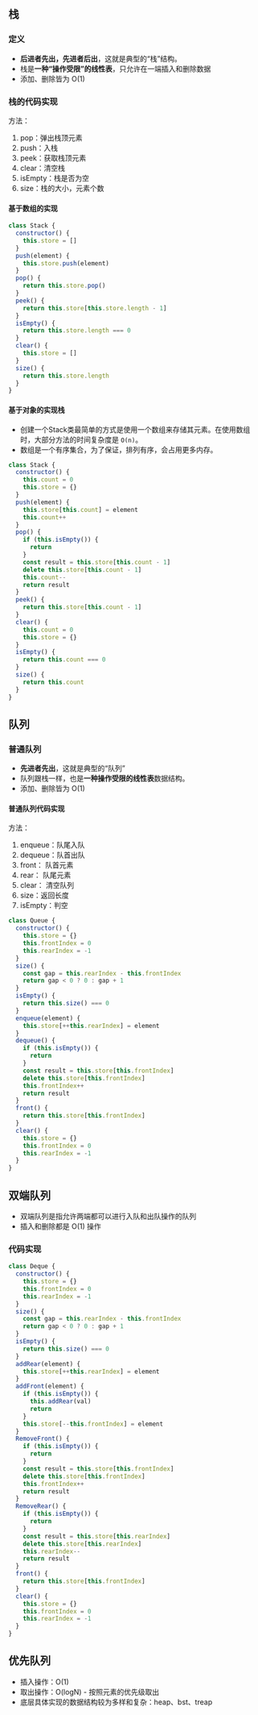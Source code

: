 ## 栈

### 定义

- **后进者先出，先进者后出**，这就是典型的“栈”结构。
- 栈是**一种“操作受限”的线性表**，只允许在一端插入和删除数据
- 添加、删除皆为 O(1)

### 栈的代码实现

方法：

1. pop：弹出栈顶元素
2. push：入栈
3. peek：获取栈顶元素
4. clear：清空栈
5. isEmpty：栈是否为空
6. size：栈的大小，元素个数

#### 基于数组的实现

```js
class Stack {
  constructor() {
    this.store = []
  }
  push(element) {
    this.store.push(element)
  }
  pop() {
    return this.store.pop()
  }
  peek() {
    return this.store[this.store.length - 1]
  }
  isEmpty() {
    return this.store.length === 0
  }
  clear() {
    this.store = []
  }
  size() {
    return this.store.length
  }
}

```

#### 基于对象的实现栈

- 创建一个Stack类最简单的方式是使用一个数组来存储其元素。在使用数组时，大部分方法的时间复杂度是 `O(n)`。
- 数组是一个有序集合，为了保证，排列有序，会占用更多内存。

```js
class Stack {
  constructor() {
    this.count = 0
    this.store = {}
  }
  push(element) {
    this.store[this.count] = element
    this.count++
  }
  pop() {
    if (this.isEmpty()) {
      return
    }
    const result = this.store[this.count - 1]
    delete this.store[this.count - 1]
    this.count--
    return result
  }
  peek() {
    return this.store[this.count - 1]
  }
  clear() {
    this.count = 0
    this.store = {}
  }
  isEmpty() {
    return this.count === 0
  }
  size() {
    return this.count
  }
}

```

## 队列

### 普通队列

- **先进者先出**，这就是典型的“队列”
- 队列跟栈一样，也是**一种操作受限的线性表**数据结构。
- 添加、删除皆为 O(1)

#### 普通队列代码实现

方法：

1. enqueue：队尾入队
2. dequeue：队首出队
3. front： 队首元素
4. rear： 队尾元素
5. clear： 清空队列
6. size：返回长度
7. isEmpty：判空

```js
class Queue {
  constructor() {
    this.store = {}
    this.frontIndex = 0
    this.rearIndex = -1
  }
  size() {
    const gap = this.rearIndex - this.frontIndex
    return gap < 0 ? 0 : gap + 1
  }
  isEmpty() {
    return this.size() === 0
  }
  enqueue(element) {
    this.store[++this.rearIndex] = element
  }
  dequeue() {
    if (this.isEmpty()) {
      return
    }
    const result = this.store[this.frontIndex]
    delete this.store[this.frontIndex]
    this.frontIndex++
    return result
  }
  front() {
    return this.store[this.frontIndex]
  }
  clear() {
    this.store = {}
    this.frontIndex = 0
    this.rearIndex = -1
  }
}
```

## 双端队列

- 双端队列是指允许两端都可以进行入队和出队操作的队列
- 插入和删除都是 O(1) 操作

### 代码实现

```js
class Deque {
  constructor() {
    this.store = {}
    this.frontIndex = 0
    this.rearIndex = -1
  }
  size() {
    const gap = this.rearIndex - this.frontIndex
    return gap < 0 ? 0 : gap + 1
  }
  isEmpty() {
    return this.size() === 0
  }
  addRear(element) {
    this.store[++this.rearIndex] = element
  }
  addFront(element) {
    if (this.isEmpty()) {
      this.addRear(val)
      return
    }
    this.store[--this.frontIndex] = element
  }
  RemoveFront() {
    if (this.isEmpty()) {
      return
    }
    const result = this.store[this.frontIndex]
    delete this.store[this.frontIndex]
    this.frontIndex++
    return result
  }
  RemoveRear() {
    if (this.isEmpty()) {
      return
    }
    const result = this.store[this.rearIndex]
    delete this.store[this.rearIndex]
    this.rearIndex--
    return result
  }
  front() {
    return this.store[this.frontIndex]
  }
  clear() {
    this.store = {}
    this.frontIndex = 0
    this.rearIndex = -1
  }
}

```

## 优先队列

- 插入操作：O(1)
- 取出操作：O(logN) - 按照元素的优先级取出
- 底层具体实现的数据结构较为多样和复杂：heap、bst、treap
